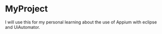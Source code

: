 # MyProject

I will use this for my personal learning about the use of Appium with eclipse and UiAutomator. 

